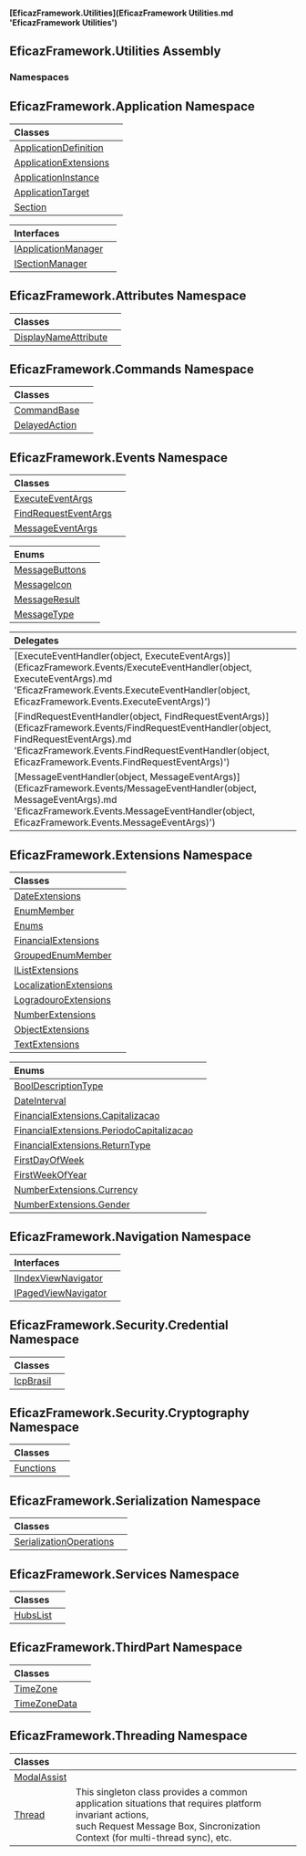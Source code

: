#### [EficazFramework.Utilities](EficazFramework Utilities.md 'EficazFramework Utilities')

## EficazFramework.Utilities Assembly
### Namespaces

<a name='EficazFramework.Application'></a>

## EficazFramework.Application Namespace

| Classes | |
| :--- | :--- |
| [ApplicationDefinition](EficazFramework.Application/ApplicationDefinition.md 'EficazFramework.Application.ApplicationDefinition') | |
| [ApplicationExtensions](EficazFramework.Application/ApplicationExtensions.md 'EficazFramework.Application.ApplicationExtensions') | |
| [ApplicationInstance](EficazFramework.Application/ApplicationInstance.md 'EficazFramework.Application.ApplicationInstance') | |
| [ApplicationTarget](EficazFramework.Application/ApplicationTarget.md 'EficazFramework.Application.ApplicationTarget') | |
| [Section](EficazFramework.Application/Section.md 'EficazFramework.Application.Section') | |

| Interfaces | |
| :--- | :--- |
| [IApplicationManager](EficazFramework.Application/IApplicationManager.md 'EficazFramework.Application.IApplicationManager') | |
| [ISectionManager](EficazFramework.Application/ISectionManager.md 'EficazFramework.Application.ISectionManager') | |

<a name='EficazFramework.Attributes'></a>

## EficazFramework.Attributes Namespace

| Classes | |
| :--- | :--- |
| [DisplayNameAttribute](EficazFramework.Attributes/DisplayNameAttribute.md 'EficazFramework.Attributes.DisplayNameAttribute') | |

<a name='EficazFramework.Commands'></a>

## EficazFramework.Commands Namespace

| Classes | |
| :--- | :--- |
| [CommandBase](EficazFramework.Commands/CommandBase.md 'EficazFramework.Commands.CommandBase') | |
| [DelayedAction](EficazFramework.Commands/DelayedAction.md 'EficazFramework.Commands.DelayedAction') | |

<a name='EficazFramework.Events'></a>

## EficazFramework.Events Namespace

| Classes | |
| :--- | :--- |
| [ExecuteEventArgs](EficazFramework.Events/ExecuteEventArgs.md 'EficazFramework.Events.ExecuteEventArgs') | |
| [FindRequestEventArgs](EficazFramework.Events/FindRequestEventArgs.md 'EficazFramework.Events.FindRequestEventArgs') | |
| [MessageEventArgs](EficazFramework.Events/MessageEventArgs.md 'EficazFramework.Events.MessageEventArgs') | |

| Enums | |
| :--- | :--- |
| [MessageButtons](EficazFramework.Events/MessageButtons.md 'EficazFramework.Events.MessageButtons') | |
| [MessageIcon](EficazFramework.Events/MessageIcon.md 'EficazFramework.Events.MessageIcon') | |
| [MessageResult](EficazFramework.Events/MessageResult.md 'EficazFramework.Events.MessageResult') | |
| [MessageType](EficazFramework.Events/MessageType.md 'EficazFramework.Events.MessageType') | |

| Delegates | |
| :--- | :--- |
| [ExecuteEventHandler(object, ExecuteEventArgs)](EficazFramework.Events/ExecuteEventHandler(object, ExecuteEventArgs).md 'EficazFramework.Events.ExecuteEventHandler(object, EficazFramework.Events.ExecuteEventArgs)') | |
| [FindRequestEventHandler(object, FindRequestEventArgs)](EficazFramework.Events/FindRequestEventHandler(object, FindRequestEventArgs).md 'EficazFramework.Events.FindRequestEventHandler(object, EficazFramework.Events.FindRequestEventArgs)') | |
| [MessageEventHandler(object, MessageEventArgs)](EficazFramework.Events/MessageEventHandler(object, MessageEventArgs).md 'EficazFramework.Events.MessageEventHandler(object, EficazFramework.Events.MessageEventArgs)') | |

<a name='EficazFramework.Extensions'></a>

## EficazFramework.Extensions Namespace

| Classes | |
| :--- | :--- |
| [DateExtensions](EficazFramework.Extensions/DateExtensions.md 'EficazFramework.Extensions.DateExtensions') | |
| [EnumMember](EficazFramework.Extensions/EnumMember.md 'EficazFramework.Extensions.EnumMember') | |
| [Enums](EficazFramework.Extensions/Enums.md 'EficazFramework.Extensions.Enums') | |
| [FinancialExtensions](EficazFramework.Extensions/FinancialExtensions.md 'EficazFramework.Extensions.FinancialExtensions') | |
| [GroupedEnumMember](EficazFramework.Extensions/GroupedEnumMember.md 'EficazFramework.Extensions.GroupedEnumMember') | |
| [IListExtensions](EficazFramework.Extensions/IListExtensions.md 'EficazFramework.Extensions.IListExtensions') | |
| [LocalizationExtensions](EficazFramework.Extensions/LocalizationExtensions.md 'EficazFramework.Extensions.LocalizationExtensions') | |
| [LogradouroExtensions](EficazFramework.Extensions/LogradouroExtensions.md 'EficazFramework.Extensions.LogradouroExtensions') | |
| [NumberExtensions](EficazFramework.Extensions/NumberExtensions.md 'EficazFramework.Extensions.NumberExtensions') | |
| [ObjectExtensions](EficazFramework.Extensions/ObjectExtensions.md 'EficazFramework.Extensions.ObjectExtensions') | |
| [TextExtensions](EficazFramework.Extensions/TextExtensions.md 'EficazFramework.Extensions.TextExtensions') | |

| Enums | |
| :--- | :--- |
| [BoolDescriptionType](EficazFramework.Extensions/BoolDescriptionType.md 'EficazFramework.Extensions.BoolDescriptionType') | |
| [DateInterval](EficazFramework.Extensions/DateInterval.md 'EficazFramework.Extensions.DateInterval') | |
| [FinancialExtensions.Capitalizacao](EficazFramework.Extensions/FinancialExtensions/Capitalizacao.md 'EficazFramework.Extensions.FinancialExtensions.Capitalizacao') | |
| [FinancialExtensions.PeriodoCapitalizacao](EficazFramework.Extensions/FinancialExtensions/PeriodoCapitalizacao.md 'EficazFramework.Extensions.FinancialExtensions.PeriodoCapitalizacao') | |
| [FinancialExtensions.ReturnType](EficazFramework.Extensions/FinancialExtensions/ReturnType.md 'EficazFramework.Extensions.FinancialExtensions.ReturnType') | |
| [FirstDayOfWeek](EficazFramework.Extensions/FirstDayOfWeek.md 'EficazFramework.Extensions.FirstDayOfWeek') | |
| [FirstWeekOfYear](EficazFramework.Extensions/FirstWeekOfYear.md 'EficazFramework.Extensions.FirstWeekOfYear') | |
| [NumberExtensions.Currency](EficazFramework.Extensions/NumberExtensions/Currency.md 'EficazFramework.Extensions.NumberExtensions.Currency') | |
| [NumberExtensions.Gender](EficazFramework.Extensions/NumberExtensions/Gender.md 'EficazFramework.Extensions.NumberExtensions.Gender') | |

<a name='EficazFramework.Navigation'></a>

## EficazFramework.Navigation Namespace

| Interfaces | |
| :--- | :--- |
| [IIndexViewNavigator](EficazFramework.Navigation/IIndexViewNavigator.md 'EficazFramework.Navigation.IIndexViewNavigator') | |
| [IPagedViewNavigator](EficazFramework.Navigation/IPagedViewNavigator.md 'EficazFramework.Navigation.IPagedViewNavigator') | |

<a name='EficazFramework.Security.Credential'></a>

## EficazFramework.Security.Credential Namespace

| Classes | |
| :--- | :--- |
| [IcpBrasil](EficazFramework.Security.Credential/IcpBrasil.md 'EficazFramework.Security.Credential.IcpBrasil') | |

<a name='EficazFramework.Security.Cryptography'></a>

## EficazFramework.Security.Cryptography Namespace

| Classes | |
| :--- | :--- |
| [Functions](EficazFramework.Security.Cryptography/Functions.md 'EficazFramework.Security.Cryptography.Functions') | |

<a name='EficazFramework.Serialization'></a>

## EficazFramework.Serialization Namespace

| Classes | |
| :--- | :--- |
| [SerializationOperations](EficazFramework.Serialization/SerializationOperations.md 'EficazFramework.Serialization.SerializationOperations') | |

<a name='EficazFramework.Services'></a>

## EficazFramework.Services Namespace

| Classes | |
| :--- | :--- |
| [HubsList](EficazFramework.Services/HubsList.md 'EficazFramework.Services.HubsList') | |

<a name='EficazFramework.ThirdPart'></a>

## EficazFramework.ThirdPart Namespace

| Classes | |
| :--- | :--- |
| [TimeZone](EficazFramework.ThirdPart/TimeZone.md 'EficazFramework.ThirdPart.TimeZone') | |
| [TimeZoneData](EficazFramework.ThirdPart/TimeZoneData.md 'EficazFramework.ThirdPart.TimeZoneData') | |

<a name='EficazFramework.Threading'></a>

## EficazFramework.Threading Namespace

| Classes | |
| :--- | :--- |
| [ModalAssist](EficazFramework.Threading/ModalAssist.md 'EficazFramework.Threading.ModalAssist') | |
| [Thread](EficazFramework.Threading/Thread.md 'EficazFramework.Threading.Thread') | This singleton class provides a common application situations that requires platform invariant actions,<br/>such Request Message Box, Sincronization Context (for multi-thread sync), etc. |
